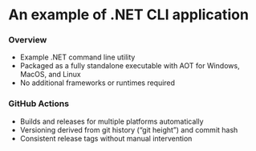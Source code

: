 # An example of .NET CLI application

### Overview
- Example .NET command line utility
- Packaged as a fully standalone executable with AOT for Windows, MacOS, and Linux
- No additional frameworks or runtimes required

### GitHub Actions
- Builds and releases for multiple platforms automatically
- Versioning derived from git history (“git height”) and commit hash
- Consistent release tags without manual intervention

